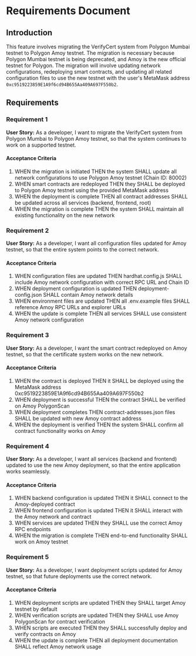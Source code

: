 # Requirements Document

## Introduction

This feature involves migrating the VerifyCert system from Polygon Mumbai testnet to Polygon Amoy testnet. The migration is necessary because Polygon Mumbai testnet is being deprecated, and Amoy is the new official testnet for Polygon. The migration will involve updating network configurations, redeploying smart contracts, and updating all related configuration files to use the new testnet with the user's MetaMask address `0xc9519223859E1A9f6cd94B655Aa409A697F550b2`.

## Requirements

### Requirement 1

**User Story:** As a developer, I want to migrate the VerifyCert system from Polygon Mumbai to Polygon Amoy testnet, so that the system continues to work on a supported testnet.

#### Acceptance Criteria

1. WHEN the migration is initiated THEN the system SHALL update all network configurations to use Polygon Amoy testnet (Chain ID: 80002)
2. WHEN smart contracts are redeployed THEN they SHALL be deployed to Polygon Amoy testnet using the provided MetaMask address
3. WHEN the deployment is complete THEN all contract addresses SHALL be updated across all services (backend, frontend, root)
4. WHEN the migration is complete THEN the system SHALL maintain all existing functionality on the new network

### Requirement 2

**User Story:** As a developer, I want all configuration files updated for Amoy testnet, so that the entire system points to the correct network.

#### Acceptance Criteria

1. WHEN configuration files are updated THEN hardhat.config.js SHALL include Amoy network configuration with correct RPC URL and Chain ID
2. WHEN deployment configuration is updated THEN deployment-config.json SHALL contain Amoy network details
3. WHEN environment files are updated THEN all .env.example files SHALL reference Amoy RPC URLs and explorer URLs
4. WHEN the update is complete THEN all services SHALL use consistent Amoy network configuration

### Requirement 3

**User Story:** As a developer, I want the smart contract redeployed on Amoy testnet, so that the certificate system works on the new network.

#### Acceptance Criteria

1. WHEN the contract is deployed THEN it SHALL be deployed using the MetaMask address 0xc9519223859E1A9f6cd94B655Aa409A697F550b2
2. WHEN deployment is successful THEN the contract SHALL be verified on Amoy PolygonScan
3. WHEN deployment completes THEN contract-addresses.json files SHALL be updated with new Amoy contract address
4. WHEN the deployment is verified THEN the system SHALL confirm all contract functionality works on Amoy

### Requirement 4

**User Story:** As a developer, I want all services (backend and frontend) updated to use the new Amoy deployment, so that the entire application works seamlessly.

#### Acceptance Criteria

1. WHEN backend configuration is updated THEN it SHALL connect to the Amoy-deployed contract
2. WHEN frontend configuration is updated THEN it SHALL interact with the Amoy network and contract
3. WHEN services are updated THEN they SHALL use the correct Amoy RPC endpoints
4. WHEN the migration is complete THEN end-to-end functionality SHALL work on Amoy testnet

### Requirement 5

**User Story:** As a developer, I want deployment scripts updated for Amoy testnet, so that future deployments use the correct network.

#### Acceptance Criteria

1. WHEN deployment scripts are updated THEN they SHALL target Amoy testnet by default
2. WHEN verification scripts are updated THEN they SHALL use Amoy PolygonScan for contract verification
3. WHEN scripts are executed THEN they SHALL successfully deploy and verify contracts on Amoy
4. WHEN the update is complete THEN all deployment documentation SHALL reflect Amoy network usage